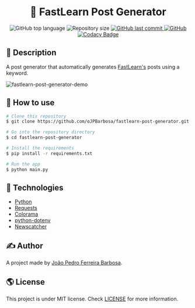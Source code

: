 <p align="center">
  <h1 align="center">🐍 FastLearn Post Generator</h1>
</p>

<p align="center">
  <img alt="GitHub top language" src="https://img.shields.io/github/languages/top/oJPBarbosa/fastlearn-post-generator.svg">

  <img alt="Repository size" src="https://img.shields.io/github/repo-size/oJPBarbosa/fastlearn-post-generator.svg">

  <a href="https://github.com/oJPBarbosa/fastlearn-post-generator/commits/master">
    <img alt="GitHub last commit" src="https://img.shields.io/github/last-commit/oJPBarbosa/fastlearn-post-generator.svg">
  </a>

  <a href="https://github.com/oJPBarbosa/fastlearn-post-generator/blob/main/LICENSE">
    <img alt="GitHub" src="https://img.shields.io/github/license/oJPBarbosa/fastlearn-post-generator.svg">
  </a>
  
  <a href="https://www.codacy.com/gh/oJPBarbosa/fastlearn-post-generator/dashboard?utm_source=github.com&amp;utm_medium=referral&amp;utm_content=oJPBarbosa/fastlearn-post-generator&amp;utm_campaign=Badge_Grade">
    <img alt="Codacy Badge" src="https://app.codacy.com/project/badge/Grade/940c039901e84751ba6ad0c2b50dd1f1">
  </a>
</p>

## 🎯 Description
A post generator that automatically generates [FastLearn's](https://github.com/obielwb/fastlearn) posts using a keyword.

<img alt="fastlearn-post-generator-demo" src="https://user-images.githubusercontent.com/79005271/137407013-14bd07a9-4e61-4a14-ab3f-d72f096d9dde.png">

## 🙋 How to use

```bash
# Clone this repository
$ git clone https://github.com/oJPBarbosa/fastlearn-post-generator.git

# Go into the repository directory
$ cd fastlearn-post-generator

# Install the requirements
$ pip install -r requirements.txt 

# Run the app
$ python main.py
```

## :rocket: Technologies

- [Python](https://www.python.org/)
- [Requests](https://docs.python-requests.org/en/latest/)
- [Colorama](https://pypi.org/project/colorama/)
- [python-dotenv](https://pypi.org/project/python-dotenv/)
- [Newscatcher](https://newscatcherapi.com/)

## ✍️ Author
A project made by [João Pedro Ferreira Barbosa](https://github.com/oJPBarbosa).

## 🌎 License
This project is under MIT license. Check [LICENSE](https://github.com/oJPBarbosa/fastlearn-post-generator/blob/main/LICENSE) for more information.
